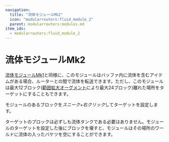 ```yaml
---
navigation:
  title: "流体モジュールMk2"
  icon: "modularrouters:fluid_module_2"
  parent: modularrouters:modules.md
item_ids:
  - modularrouters:fluid_module_2
---
```


# 流体モジュールMk2

[流体モジュールMk1](./fluid.md)と同様に、このモジュールはバッファ内に流体を含むアイテムがある場合、ルーターとの間で流体を転送できます。ただし、このモジュールは最大12ブロック([範囲拡大オーグメント](../range_up.md)により最大24ブロック)離れた場所をターゲットにすることもできます。

モジュールのあるブロックを*スニーク+右クリック*してターゲットを設定します。

ターゲットのブロックは必ずしも流体タンクである必要はありません。モジュールのターゲットを設定した後にブロックを壊すと、モジュールはその場所のワールドに流体の入ったバケツを空にすることができます。



<Recipe id="modularrouters:fluid_module_2" />

